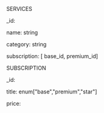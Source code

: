 SERVICES

\_id:

name: string

category: string

subscription: [ base_id, premium_id]

SUBSCRIPTION

\_id:

title: enum["base","premium","star"]

price:
